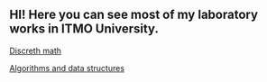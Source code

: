 ## HI! Here you can see most of my laboratory works in ITMO University.
[Discreth math](https://github.com/IEclipseI/ITMO_labs/tree/master/Discreth_math)  

[Algorithms and data structures](https://github.com/IEclipseI/ITMO_labs/tree/master/Algorithms_and_data_structures)

